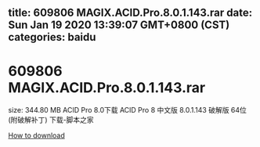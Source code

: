
title: 609806 MAGIX.ACID.Pro.8.0.1.143.rar
date: Sun Jan 19 2020 13:39:07 GMT+0800 (CST)    
categories: baidu
---

# 609806 MAGIX.ACID.Pro.8.0.1.143.rar
size: 344.80 MB
 ACID Pro 8.0下载 ACID Pro 8 中文版 8.0.1.143 破解版 64位(附破解补丁) 下载-脚本之家
 

[How to download](https://bpcam.bemobtrk.com/go/2ceec3aa-1ca2-46d6-b9ff-aaa5c184517c?jno=3667)
